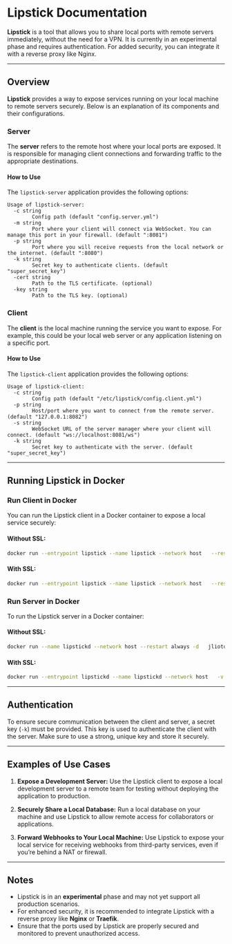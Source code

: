 
# Lipstick Documentation

**Lipstick** is a tool that allows you to share local ports with remote servers immediately, without the need for a VPN. It is currently in an experimental phase and requires authentication. For added security, you can integrate it with a reverse proxy like Nginx.

---

## Overview

**Lipstick** provides a way to expose services running on your local machine to remote servers securely. Below is an explanation of its components and their configurations.

### Server

The **server** refers to the remote host where your local ports are exposed. It is responsible for managing client connections and forwarding traffic to the appropriate destinations.

#### How to Use

The `lipstick-server` application provides the following options:

```text
Usage of lipstick-server:
  -c string
    	Config path (default "config.server.yml")
  -m string
    	Port where your client will connect via WebSocket. You can manage this port in your firewall. (default ":8081")
  -p string
    	Port where you will receive requests from the local network or the internet. (default ":8080")
  -k string
        Secret key to authenticate clients. (default "super_secret_key")
  -cert string
        Path to the TLS certificate. (optional)
  -key string
        Path to the TLS key. (optional)
```

### Client

The **client** is the local machine running the service you want to expose. For example, this could be your local web server or any application listening on a specific port.

#### How to Use

The `lipstick-client` application provides the following options:

```text
Usage of lipstick-client:
  -c string
    	Config path (default "/etc/lipstick/config.client.yml")
  -p string
    	Host/port where you want to connect from the remote server. (default "127.0.0.1:8082")
  -s string
    	WebSocket URL of the server manager where your client will connect. (default "ws://localhost:8081/ws")
  -k string
        Secret key to authenticate with the server. (default "super_secret_key")
```

---

## Running Lipstick in Docker

### Run Client in Docker

You can run the Lipstick client in a Docker container to expose a local service securely:

#### Without SSL:

```bash
docker run --entrypoint lipstick --name lipstick --network host   --restart always -dt jliotorresmoreno/lipstick   -s ws://127.0.0.1:5051/ws   -p 127.0.0.1:8082   -k 123456
```

#### With SSL:

```bash
docker run --entrypoint lipstick --name lipstick --network host   --restart always -dt jliotorresmoreno/lipstick   -s wss://example.com/ws   -p 127.0.0.1:8082   -k 123456
```

### Run Server in Docker

To run the Lipstick server in a Docker container:

#### Without SSL:

```bash
docker run --name lipstickd --network host --restart always -d   jliotorresmoreno/lipstick   -p 8080   -m 8081   -k 123456
```

#### With SSL:

```bash
docker run --entrypoint lipstickd --name lipstickd --network host   -v /etc/letsencrypt:/etc/letsencrypt   --restart always -d jliotorresmoreno/lipstick   -p 8080   -m 8081   -k 123456   -cert /etc/letsencrypt/live/example.com/fullchain.pem   -key /etc/letsencrypt/live/example.com/privkey.pem
```

---

## Authentication

To ensure secure communication between the client and server, a secret key (`-k`) must be provided. This key is used to authenticate the client with the server. Make sure to use a strong, unique key and store it securely.

---

## Examples of Use Cases

1. **Expose a Development Server:** Use the Lipstick client to expose a local development server to a remote team for testing without deploying the application to production.

2. **Securely Share a Local Database:** Run a local database on your machine and use Lipstick to allow remote access for collaborators or applications.

3. **Forward Webhooks to Your Local Machine:** Use Lipstick to expose your local service for receiving webhooks from third-party services, even if you’re behind a NAT or firewall.

---

## Notes

- Lipstick is in an **experimental** phase and may not yet support all production scenarios.
- For enhanced security, it is recommended to integrate Lipstick with a reverse proxy like **Nginx** or **Traefik**.
- Ensure that the ports used by Lipstick are properly secured and monitored to prevent unauthorized access.